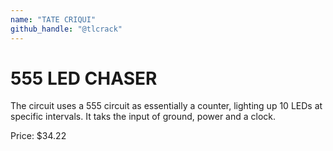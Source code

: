 ```yaml
---
name: "TATE CRIQUI"
github_handle: "@tlcrack"
---
```


# 555 LED CHASER

<!-- Describe your board in 2-3 sentences. What are you making? What will it do? -->
The circuit uses a 555 circuit as essentially a counter, lighting up 10 LEDs at specific intervals. It taks the input of ground, power and a clock.

<!-- How much is it going to cost? -->
Price: $34.22

<!-- Tell us a little bit about your design process. What were some challenges? What helped? ***Totally optional*** -->
